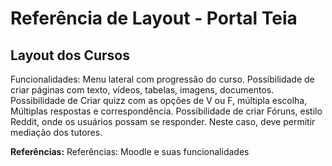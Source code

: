 # Referência de Layout - Portal Teia

## Layout dos Cursos

Funcionalidades: Menu lateral com progressão do curso. Possibilidade de criar páginas com texto, vídeos, tabelas, imagens, documentos. Possibilidade de Criar quizz com as opções de V ou F, múltipla escolha, Múltiplas respostas e correspondência. Possibilidade de criar Fóruns, estilo Reddit, onde os usuários possam se responder. Neste caso, deve permitir mediação dos tutores. 

**Referências:** Referências: Moodle e suas funcionalidades

